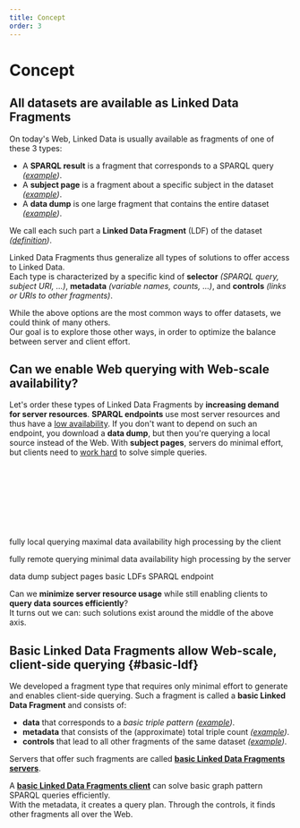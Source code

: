 ```yaml
---
title: Concept
order: 3
---
```


# Concept

## All datasets are available as Linked Data Fragments
On today's Web, Linked Data is usually available as fragments of one of these 3 types:

- A **SPARQL result** is a fragment that corresponds to a SPARQL query
  _([example](http://dbpedia.org/sparql?default-graph-uri=http%3A%2F%2Fdbpedia.org&query=CONSTRUCT+%7B+%3Fp+a+dbpedia-owl%3AArtist+%7D%0D%0AWHERE+%7B+%3Fp+a+dbpedia-owl%3AArtist+%7D&format=text%2Fturtle))_.
- A **subject page** is a fragment about a specific subject in the dataset
  _([example](http://dbpedia.org/page/Linked_data))_.
- A **data dump** is one large fragment that contains the entire dataset
  _([example](http://downloads.dbpedia.org/3.9/en/))_.

We call each such part a **Linked Data Fragment** (LDF) of the dataset
_([definition](/in-depth/#ldf))_.

Linked Data Fragments thus generalize
all types of solutions to offer access to Linked Data.
<br>
Each type is characterized by a specific kind of **selector** _(SPARQL query, subject URI, …)_,
**metadata** _(variable names, counts, …)_,
and **controls** _(links or URIs to other fragments)_.

While the above options are the most common ways to offer datasets,
we could think of many others.
<br>
Our goal is to explore those other ways,
in order to optimize the balance between server and client effort.



## Can we enable Web querying with Web-scale availability?
Let's order these types of Linked Data Fragments
by **increasing demand for server resources**.
**SPARQL endpoints** use most server resources
and thus have a [low availability](http://sw.deri.org/~aidanh/docs/epmonitorISWC.pdf).
If you don't want to depend on such an endpoint,
you download a **data dump**,
but then you're querying a local source instead of the Web.
With **subject pages**, servers do minimal effort,
but clients need to [work hard](http://squin.sourceforge.net/) to solve simple queries.

<svg height="115">
  <marker id="rightArrow" markerWidth="10" markerHeight="10" refx="10" refy="5">
    <polyline points="0,0 10,5 0,10"  fill="none" stroke="black" />
  </marker>
  <marker id="leftArrow" markerWidth="10" markerHeight="10" refx="0" refy="5">
    <polyline points="10,0 0,5 10,10" fill="none" stroke="black" />
  </marker>

  <line x1="0" y1="74" x2="100%" y2="74"
        style="marker-start: url(#leftArrow); marker-end: url(#rightArrow);"/>

  <text x="0.5%" y="25" class="caption">fully local querying</text>
  <text x="0.5%" y="42" class="caption">maximal data availability</text>
  <text x="0.5%" y="59" class="caption">high processing by the client</text>

  <text x="99.5%" y="25" class="caption right">fully remote querying</text>
  <text x="99.5%" y="42" class="caption right">minimal data availability</text>
  <text x="99.5%" y="59" class="caption right">high processing by the server</text>

  <line x1="5%"  x2="5%"  y1="69" y2="80" />
  <line x1="20%" x2="20%" y1="69" y2="80" />
  <line x1="43%" x2="43%" y1="69" y2="80" />
  <line x1="85%" x2="85%" y1="69" y2="80" />
  <text  x="7%"   y="95"  class="label">data dump</text>
  <text  x="22%"  y="95"  class="label">subject pages</text>
  <text  x="43%"  y="95"  class="label"><a xlink:href="#basic-ldf">basic LDFs</a></text>
  <text  x="85%"  y="95"  class="label">SPARQL endpoint</text>
</svg>

Can we **minimize server resource usage**
while still enabling clients to **query data sources efficiently**?
<br>
It turns out we can:
such solutions exist around the middle of the above axis.

## Basic Linked Data Fragments allow Web-scale, client-side querying {#basic-ldf}
We developed a fragment type that requires only minimal effort to generate
and enables client-side querying.
Such a fragment is called a **basic Linked Data Fragment** and consists of:

- **data** that corresponds to a _basic triple pattern_
  _([example](http://data.linkeddatafragments.org/dbpedia?subject=&predicate=rdf%3Atype&object=dbpedia-owl%3ARestaurant))_.
- **metadata** that consists of the (approximate) total triple count
  _([example](http://data.linkeddatafragments.org/dbpedia?subject=&predicate=rdf%3Atype&object=))_.
- **controls** that lead to all other fragments of the same dataset
  _([example](http://data.linkeddatafragments.org/dbpedia?subject=&predicate=&object=%22John%22%40en))_.

Servers that offer such fragments are called
[**basic Linked Data Fragments servers**](/software/).

A [**basic Linked Data Fragments client**](/software/)
can solve basic graph pattern SPARQL queries efficiently.
<br>
With the metadata, it creates a query plan.
Through the controls, it finds other fragments all over the Web.
